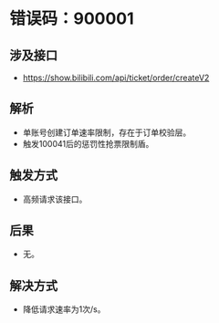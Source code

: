# 错误码：900001

## 涉及接口
- https://show.bilibili.com/api/ticket/order/createV2

## 解析
- 单账号创建订单速率限制，存在于订单校验层。
- 触发100041后的惩罚性抢票限制盾。

## 触发方式
- 高频请求该接口。

## 后果
- 无。

## 解决方式
- 降低请求速率为1次/s。